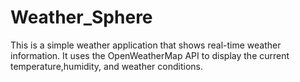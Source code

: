 # Weather_Sphere
This is a simple weather application that shows real-time weather information.
It uses the OpenWeatherMap API to display the current temperature,humidity, and weather conditions.
